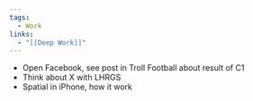 ```yaml
---
tags:
  - Work
links:
  - "[[Deep Work]]"
---
```

- Open Facebook, see post in Troll Football about result of C1
- Think about X with LHRGS
- Spatial in iPhone, how it work